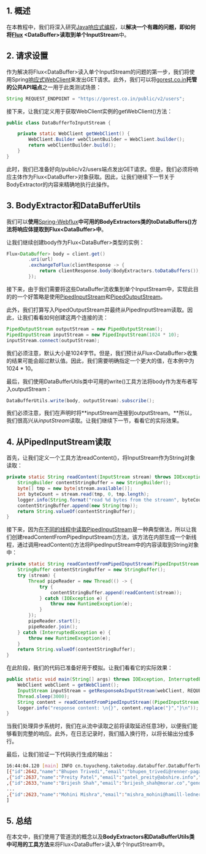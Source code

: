 ## 1. 概述

在本教程中，我们将深入研究[Java响应式编程](https://www.baeldung.com/spring-reactive-guide)，以**解决一个有趣的问题，即如何将[Flux](https://www.baeldung.com/reactor-core) <DataBuffer\>读取到单个InputStream**中。

## 2. 请求设置

作为解决将Flux<DataBuffer\>读入单个InputStream的问题的第一步，我们将使用Spring[响应式WebClient](https://www.baeldung.com/spring-5-webclient)来发出GET请求。此外，我们可以将[gorest.co.in](https://gorest.co.in/)**托管的公共API端点**之一用于此类测试场景：

```java
String REQUEST_ENDPOINT = "https://gorest.co.in/public/v2/users";
```

接下来，让我们定义用于获取WebClient实例的getWebClient()方法：

```java
public class DataBufferToInputStream {

    private static WebClient getWebClient() {
        WebClient.Builder webClientBuilder = WebClient.builder();
        return webClientBuilder.build();
    }
}
```

此时，我们已准备好向/public/v2/users端点发出GET请求。但是，我们必须将响应主体作为Flux<DataBuffer\>对象获取。因此，让我们继续下一节关于BodyExtractor的内容来精确地执行此操作。

## 3. BodyExtractor和DataBufferUtils

我们可以**使用**[Spring-Webflux](https://www.baeldung.com/spring-webflux)**中可用的BodyExtractors类的toDataBuffers()方法将响应体提取到Flux<DataBuffer\>中**。

让我们继续创建body作为Flux<DataBuffer\>类型的实例：

```java
Flux<DataBuffer> body = client.get()
        .uri(url)
        .exchangeToFlux(clientResponse -> {
            return clientResponse.body(BodyExtractors.toDataBuffers());
        });
```

接下来，由于我们需要将这些DataBuffer流收集到单个InputStream中，实现此目的的一个好策略是使用[PipedInputStream](https://docs.oracle.com/en/java/javase/14/docs/api/java.base/java/io/class-use/PipedInputStream.html)和[PipedOutputStream](https://docs.oracle.com/en/java/javase/14/docs/api/java.base/java/io/class-use/PipedOutputStream.html)。

此外，我们打算写入PipedOutputStream并最终从PipedInputStream读取。因此，让我们看看如何创建这两个连接的流：

```java
PipedOutputStream outputStream = new PipedOutputStream();
PipedInputStream inputStream = new PipedInputStream(1024 * 10);
inputStream.connect(outputStream);
```

我们必须注意，默认大小是1024字节。但是，我们预计从Flux<DataBuffer\>收集的结果可能会超过默认值。因此，我们需要明确指定一个更大的值，在本例中为1024 * 10。

最后，我们使用DataBufferUtils类中可用的write()工具方法将body作为发布者写入outputStream：

```java
DataBufferUtils.write(body, outputStream).subscribe();
```

我们必须注意，我们在声明时将**inputStream连接到outputStream。**所以，我们很高兴从*inputStream*读取。让我们继续下一节，看看它的实际效果。

## 4. 从PipedInputStream读取

首先，让我们定义一个工具方法readContent()，将InputStream作为String对象读取：

```java
private static String readContent(InputStream stream) throws IOException {
    StringBuilder contentStringBuffer = new StringBuilder();
    byte[] tmp = new byte[stream.available()];
    int byteCount = stream.read(tmp, 0, tmp.length);
    logger.info(String.format("read %d bytes from the streamn", byteCount));
    contentStringBuffer.append(new String(tmp));
    return String.valueOf(contentStringBuffer);
}
```

接下来，因为[在不同的线程中读取PipedInputStream](https://docs.oracle.com/en/java/javase/17/docs/api/java.base/java/io/PipedInputStream.html)是一种典型做法，所以让我们创建readContentFromPipedInputStream()方法，该方法在内部生成一个新线程，通过调用readContent()方法将PipedInputStream中的内容读取到String对象中：

```java
private static String readContentFromPipedInputStream(PipedInputStream stream) throws IOException {
    StringBuffer contentStringBuffer = new StringBuffer();
    try (stream) {
        Thread pipeReader = new Thread(() -> {
            try {
                contentStringBuffer.append(readContent(stream));
            } catch (IOException e) {
                throw new RuntimeException(e);
            }
        });
        pipeReader.start();
        pipeReader.join();
    } catch (InterruptedException e) {
        throw new RuntimeException(e);
    }
    return String.valueOf(contentStringBuffer);
}
```

在此阶段，我们的代码已准备好用于模拟。让我们看看它的实际效果：

```java
public static void main(String[] args) throws IOException, InterruptedException {
	WebClient webClient = getWebClient();
	InputStream inputStream = getResponseAsInputStream(webClient, REQUEST_ENDPOINT);
	Thread.sleep(3000);
	String content = readContentFromPipedInputStream((PipedInputStream) inputStream);
	logger.info("response content: \n{}", content.replace("}","}\n"));
}
```

当我们处理异步系统时，我们在从流中读取之前将读取延迟任意3秒，以便我们能够看到完整的响应。此外，在日志记录时，我们插入换行符，以将长输出分成多行。

最后，让我们验证一下代码执行生成的输出：

```bash
16:44:04.120 [main] INFO cn.tuyucheng.taketoday.databuffer.DataBufferToInputStream - response content: 
[{"id":2642,"name":"Bhupen Trivedi","email":"bhupen_trivedi@renner-pagac.name","gender":"male","status":"active"}
,{"id":2637,"name":"Preity Patel","email":"patel_preity@abshire.info","gender":"female","status":"inactive"}
,{"id":2633,"name":"Brijesh Shah","email":"brijesh_shah@morar.co","gender":"male","status":"inactive"}
...
,{"id":2623,"name":"Mohini Mishra","email":"mishra_mohini@hamill-ledner.info","gender":"female","status":"inactive"}
]
```

## 5. 总结

在本文中，我们使用了管道流的概念以及**BodyExtractors和DataBufferUtils类中可用的工具方法**来将Flux<DataBuffer\>读入单个InputStream中。